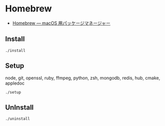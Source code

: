 # Homebrew

- [Homebrew — macOS 用パッケージマネージャー](http://brew.sh/index_ja.html)

## Install

```
./install
```

## Setup

node, git, openssl, ruby, ffmpeg, python, zsh, mongodb, redis, hub, cmake, appledoc

```
./setup
```

## UnInstall

```
./uninstall
```
